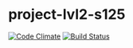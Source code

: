 # project-lvl2-s125

[![Code Climate](https://codeclimate.com/github/mn13/project-lvl2-s125/badges/gpa.svg)](https://codeclimate.com/github/mn13/project-lvl2-s125)
[![Build Status](https://travis-ci.org/mn13/project-lvl2-s125.svg?branch=master)](https://travis-ci.org/mn13/project-lvl2-s125)
